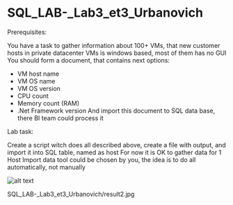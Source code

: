 # SQL_LAB-_Lab3_et3_Urbanovich

Prerequisites:

You have a task to gather information about 100+ VMs, that new customer hosts in private datacenter
VMs is windows based, most of them has no GUI
You should form a document, that contains next options:
- VM host name
- VM OS name 
- VM OS version
- CPU count
- Memory count (RAM)
- .Net Framework version
And import this document to SQL data base, there BI team could process it

Lab task: 

Create a script witch does all described above, create a file with output, and import it into SQL table, named as host For now it is OK to gather data for 1 Host Import data tool could be chosen by you, the idea is to do all automatically, not manually



![alt text](https://github.com/byxray/SQL_LAB-_Lab3_et3_Urbanovich/blob/91ad6c928f54c02fefba15686bbc9954edc2b32d/result1.jpg)



SQL_LAB-_Lab3_et3_Urbanovich/result2.jpg
      
      
